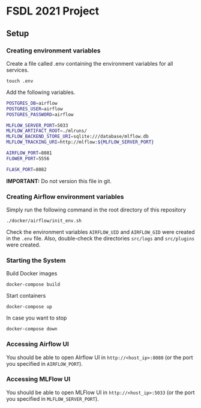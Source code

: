 # FSDL 2021 Project

## Setup

### Creating environment variables

Create a file called .env containing the environment variables for all services.

```
touch .env
```

Add the following variables.
```bash
POSTGRES_DB=airflow
POSTGRES_USER=airflow
POSTGRES_PASSWORD=airflow

MLFLOW_SERVER_PORT=5033
MLFLOW_ARTIFACT_ROOT=./mlruns/
MLFLOW_BACKEND_STORE_URI=sqlite:///database/mlflow.db
MLFLOW_TRACKING_URI=http://mlflow:${MLFLOW_SERVER_PORT}

AIRFLOW_PORT=8081
FLOWER_PORT=5556

FLASK_PORT=8082
```

**IMPORTANT:** Do not version this file in git.

### Creating Airflow environment variables

Simply run the following command in the root directory of this repository
```
./docker/airflow/init_env.sh
```

Check the environment variables `AIRFLOW_UID` and `AIRFLOW_GID` were created in the `.env` file. Also, double-check the directories `src/logs` and `src/plugins` were created.

### Starting the System

Build Docker images
```
docker-compose build
```

Start containers
```
docker-compose up
```

In case you want to stop
```
docker-compose down
```

### Accessing Airflow UI
You should be able to open AIrflow UI in `http://<host_ip>:8080` (or the port you specified in `AIRFLOW_PORT`).

### Accessing MLFlow UI
You should be able to open MLFlow UI in `http://<host_ip>:5033` (or the port you specified in `MLFLOW_SERVER_PORT`).